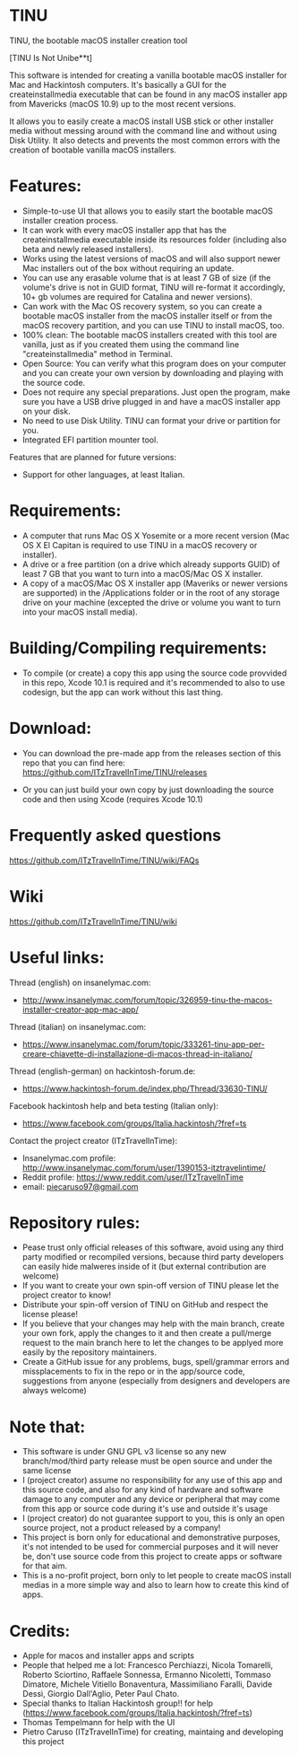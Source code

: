 # TINU
TINU, the bootable macOS installer creation tool

[TINU Is Not Unibe**t]

This software is intended for creating a vanilla bootable macOS installer for Mac and Hackintosh computers. It's basically a GUI for the createinstallmedia executable that can be found in any macOS installer app from Mavericks (macOS 10.9) up to the most recent versions.

It allows you to easily create a macOS install USB stick or other installer media without messing around with the command line and without using Disk Utility. It also detects and prevents the most common errors with the creation of bootable vanilla macOS installers. 

# Features:
- Simple-to-use UI that allows you to easily start the bootable macOS installer creation process.
- It can work with every macOS installer app that has the createinstallmedia executable inside its resources folder (including also beta and newly released installers).
- Works using the latest versions of macOS and will also support newer Mac installers out of the box without requiring an update.
- You can use any erasable volume that is at least 7 GB of size (if the volume's drive is not in GUID format, TINU will re-format it accordingly, 10+ gb volumes are required for Catalina and newer versions).
- Can work with the Mac OS recovery system, so you can create a bootable macOS installer from the macOS installer itself or from the macOS recovery partition, and you can use TINU to install macOS, too.
- 100% clean: The bootable macOS installers created with this tool are vanilla, just as if you created them using the command line "createinstallmedia" method in Terminal.
- Open Source: You can verify what this program does on your computer and you can create your own version by downloading and playing with the source code.
- Does not require any special preparations. Just open the program, make sure you have a USB drive plugged in and have a macOS installer app on your disk.
- No need to use Disk Utility. TINU can format your drive or partition for you.
- Integrated EFI partition mounter tool.

Features that are planned for future versions:
- Support for other languages, at least Italian.

# Requirements:
- A computer that runs Mac OS X Yosemite or a more recent version (Mac OS X El Capitan is required to use TINU in a macOS recovery or installer).
- A drive or a free partition (on a drive which already supports GUID) of least 7 GB that you want to turn into a macOS/Mac OS X installer.
- A copy of a macOS/Mac OS X installer app (Maveriks or newer versions are supported) in the /Applications folder or in the root of any storage drive on your machine (excepted the drive or volume you want to turn into your macOS install media).

# Building/Compiling requirements: 
- To compile (or create) a copy this app using the source code provvided in this repo, Xcode 10.1 is required and it's recommended to also to use codesign, but the app can work without this last thing.

# Download:
- You can download the pre-made app from the releases section of this repo that you can find here: https://github.com/ITzTravelInTime/TINU/releases

- Or you can just build your own copy by just downloading the source code and then using Xcode (requires Xcode 10.1)

# Frequently asked questions
https://github.com/ITzTravelInTime/TINU/wiki/FAQs

# Wiki
https://github.com/ITzTravelInTime/TINU/wiki

# Useful links:
Thread (english) on insanelymac.com:
- http://www.insanelymac.com/forum/topic/326959-tinu-the-macos-installer-creator-app-mac-app/

Thread (italian) on insanelymac.com:
- https://www.insanelymac.com/forum/topic/333261-tinu-app-per-creare-chiavette-di-installazione-di-macos-thread-in-italiano/

Thread (english-german) on hackintosh-forum.de:
- https://www.hackintosh-forum.de/index.php/Thread/33630-TINU/ 

Facebook hackintosh help and beta testing (Italian only):
- https://www.facebook.com/groups/Italia.hackintosh/?fref=ts

Contact the project creator (ITzTravelInTime):
- Insanelymac.com profile: http://www.insanelymac.com/forum/user/1390153-itztravelintime/
- Reddit profile:          https://www.reddit.com/user/ITzTravelInTime
- email:                   piecaruso97@gmail.com

# Repository rules:
- Pease trust only official releases of this software, avoid using any third party modified or recompiled versions, because third party developers can easily hide malweres inside of it (but external contribution are welcome)
- If you want to create your own spin-off version of TINU please let the project creator to know!
- Distribute your spin-off version of TINU on GitHub and respect the license please!
- If you believe that your changes may help with the main branch, create your own fork, apply the changes to it and then create a pull/merge request to the main branch here to let the changes to be applyed more easily by the repository maintainers.
- Create a GitHub issue for any problems, bugs, spell/grammar errors and missplacements to fix in the repo or in the app/source code, suggestions from anyone (especially from designers and developers are always welcome)

# Note that:
- This software is under GNU GPL v3 license so any new branch/mod/third party release must be open source and under the same license
- I (project creator) assume no responsibility for any use of this app and this source code, and also for any kind of hardware and software damage to any computer and any device or peripheral that may come from this app or source code during it's use and outside it's usage
- I (project creator) do not guarantee support to you, this is only an open source project, not a product released by a company!
- This project is born only for educational and demonstrative purposes, it's not intended to be used for commercial purposes and it will never be, don't use source code from this project to create apps or software for that aim.
- This is a no-profit project, born only to let people to create macOS install medias in a more simple way and also to learn how to create this kind of apps.

# Credits:
- Apple for macos and installer apps and scripts
- People that helped me a lot:
Francesco Perchiazzi, Nicola Tomarelli, Roberto Sciortino, Raffaele Sonnessa, Ermanno Nicoletti, Tommaso Dimatore, Michele Vitiello Bonaventura, Massimiliano Faralli, Davide Dessì, Giorgio Dall'Aglio, Peter Paul Chato.   
- Special thanks to Italian Hackintosh group!! for help (https://www.facebook.com/groups/Italia.hackintosh/?fref=ts)
- Thomas Tempelmann for help with the UI
- Pietro Caruso (ITzTravelInTime) for creating, maintaing and developing this project
